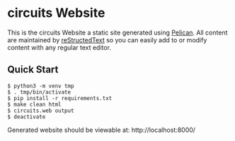 # circuits Website

This is the circuits Website a static site generated using [Pelican][1].
All content are maintained by [reStructedText][2] so you can easily
add to or modify content with any regular text editor.


## Quick Start

```#!bash
$ python3 -m venv tmp
$ . tmp/bin/activate
$ pip install -r requirements.txt
$ make clean html
$ circuits.web output
$ deactivate
```

Generated website should be viewable at: http://localhost:8000/

  [1]: http://blog.getpelican.com/
  [2]: https://en.wikipedia.org/wiki/ReStructuredText
